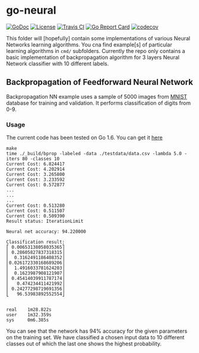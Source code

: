 # go-neural

[![GoDoc](https://godoc.org/github.com/milosgajdos83/go-neural?status.svg)](https://godoc.org/github.com/milosgajdos83/go-neural)
[![License](https://img.shields.io/:license-apache-blue.svg)](https://opensource.org/licenses/Apache-2.0)
[![Travis CI](https://travis-ci.org/milosgajdos83/go-neural.svg?branch=master)](https://travis-ci.org/milosgajdos83/go-neural)
[![Go Report Card](https://goreportcard.com/badge/milosgajdos83/go-neural)](https://goreportcard.com/report/github.com/milosgajdos83/go-neural)
[![codecov](https://codecov.io/gh/milosgajdos83/go-neural/branch/master/graph/badge.svg)](https://codecov.io/gh/milosgajdos83/go-neural)

This folder will [hopefully] contain some implementations of various Neural Networks learning algorithms. You cna find example[s] of particular learning algorithms in `cmd/` subfolders.
Currently the repo only contains a basic implementation of backpropagation algorithm for 3 layers Neural Network classifier with 10 different labels.

## Backpropagation of Feedforward Neural Network

Backpropagation NN example uses a sample of 5000 images from [MNIST](http://yann.lecun.com/exdb/mnist/) database for training and validation. It performs classification of digits from 0-9.

### Usage

The current code has been tested on Go 1.6. You can get it [here](https://storage.googleapis.com/golang/go1.6.2.darwin-amd64.pkg)

```
make
time ./_build/bprop -labeled -data ./testdata/data.csv -lambda 5.0 -iters 80 -classes 10
Current Cost: 6.824417
Current Cost: 4.202914
Current Cost: 3.265800
Current Cost: 3.233592
Current Cost: 0.572877
...
...
...
Current Cost: 0.513280
Current Cost: 0.511507
Current Cost: 0.509390
Result status: IterationLimit

Neural net accuracy: 94.220000

Classification result:
⎡ 0.00653138058035365⎤
⎢ 0.28605827837318315⎥
⎢  0.3162491186408352⎥
⎢0.026172330168689206⎥
⎢  1.4916033781624203⎥
⎢  0.1623987908121907⎥
⎢ 0.45414039911787174⎥
⎢   0.474234411421992⎥
⎢ 0.24277298719691356⎥
⎣   96.53983892552554⎦


real    1m28.822s
user    1m32.359s
sys     0m6.385s
```

You can see that the network has 94% accuracy for the given parameters on the training set. We have classified a chosen input data to 10 different classes out of which the last one shows the highest probability.
